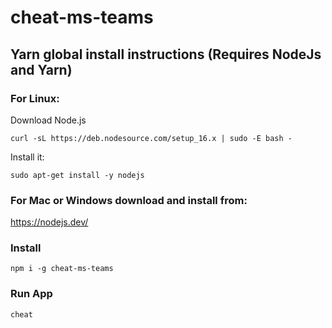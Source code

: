 # cheat-ms-teams

## Yarn global install instructions (Requires NodeJs and Yarn)

### For Linux:

Download Node.js

```
curl -sL https://deb.nodesource.com/setup_16.x | sudo -E bash -
```

Install it:

```
sudo apt-get install -y nodejs
```

### For Mac or Windows download and install from:

https://nodejs.dev/

### Install

```
npm i -g cheat-ms-teams
```

### Run App

```
cheat
```
